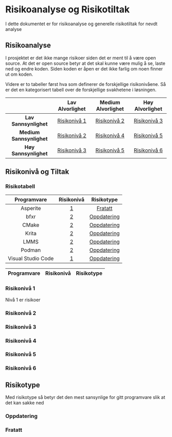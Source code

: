 # Risikoanalyse og Risikotiltak

I dette dokumentet er for risikoanalyse og generelle risikotiltak for nevdt analyse

## Risikoanalyse

I prosjektet er det ikke mange risikoer siden det er ment til å være open source. At det er open source betyr at det skal kunne være mulig å se, laste ned og endre koden. Siden koden er åpen er det ikke farlig om noen finner ut om koden.

Videre er to tabeller først hva som definerer de forskjellige risikonivåene. Så er det en kategorisert tabell over de forskjellige svakhetene i løsningen.

|                      |**Lav Alvorlighet**  |**Medium Alvorlighet**  |**Høy Alvorlighet**  |
|:--------------------:|:-------------------:|:----------------------:|:-------------------:|
| **Lav Sannsynlighet**|[Risikonivå 1](#risikonivå-1)|[Risikonivå 2](#risikonivå-2)| [Risikonivå 3](#risikonivå-3)|
| **Medium Sannsynlighet**|[Risikonivå 2](#risikonivå-2)| [Risikonivå 4](#risikonivå-4)| [Risikonivå 5](#risikonivå-5)|
| **Høy Sannsynlighet**|[Risikonivå 3](#risikonivå-3)| [Risikonivå 5](#risikonivå-5)| [Risikonivå 6](#risikonivå-6)|

## Risikonivå og Tiltak

### Risikotabell

|**Programvare**|**Risikonivå**    |**Risikotype**         |
|:-------------:|:----------------:|:---------------------:|
|Asperite       |[1](#risikonivå-1)|[Fratatt](#fratatt)    |
|bfxr           |[2](#risikonivå-2)|[Oppdatering](#Oppdatering)|
|CMake          |[2](#risikonivå-2)|[Oppdatering](#oppdatering)|
|Krita          |[2](#risikonivå-2)|[Oppdatering](#oppdatering)|
|LMMS           |[2](#risikonivå-2)|[Oppdatering](#oppdatering)|
|Podman         |[2](#risikonivå-2)|[Oppdatering](#oppdatering)|
|Visual Studio Code|[1](#Risikonivå-1)|[Oppdatering](#Oppdatering)|

|**Programvare**|**Risikonivå**    |**Risikotype**         |
|:-------------:|:----------------:|:---------------------:|



### Risikonivå 1

Nivå 1 er risikoer

### Risikonivå 2

### Risikonivå 3

### Risikonivå 4

### Risikonivå 5

### Risikonivå 6

## Risikotype

Med risikotype så betyr det den mest sansynlige for gitt programvare slik at det kan sakke ned 

### Oppdatering

### Fratatt